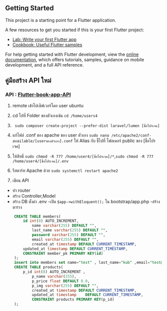## Getting Started

This project is a starting point for a Flutter application.

A few resources to get you started if this is your first Flutter project:

- [Lab: Write your first Flutter app](https://docs.flutter.dev/get-started/codelab)
- [Cookbook: Useful Flutter samples](https://docs.flutter.dev/cookbook)

For help getting started with Flutter development, view the
[online documentation](https://docs.flutter.dev/), which offers tutorials,
samples, guidance on mobile development, and a full API reference.
## คู่มือสร้าง API ใหม่

### API : [Flutter-book-app-API](https://github.com/dragon111333/Flutter-book-app-api)


1. remote เข้าไปเซิฟเวอร์โดย user ubuntu

2. cd ไปที่ Folder ของตัวเองเช่น `cd /home/users4`

3. ` sudo composer create-project --prefer-dist laravel/lumen [ชื่อโปรเจค]`
4. แก้ไฟล์ .conf ของ apache ของ user ตัวเอง `sudo nano /etc/apache2/conf-available/[userของตัวเอง].conf` ให้ Alias กับ <Directory> ชี้ไปที่ โฟลเดอร์ public ของ [ชื่อโปรเจค]

5. ให้สิทธิ์  `sudo chmod -R 777 /home/user4/[ชื่อโปรเจค]/*`,`sudo chmod -R 777 /home/user4/[ชื่อโปรเจค]/.env`

6. รีสตาร์ท Apache ด้วย `sudo systemctl restart apache2`

7. เขียน API 
  - ทำ router
  - สร้าง Controller,Model
  - สร้าง DB ตั้งค่า .env 
    -เปิด `$app->withEloquent();` ใน bootstrap/app.php
  -สร้างตาราง
```sql
	CREATE TABLE members(
		id int(8) AUTO_INCREMENT,
    		name varchar(255) DEFAULT "",
    		last_name varchar(255) DEFAULT "",
    		password varchar(255) DEFAULT "",
    		email varchar(255) DEFAULT "",
    		created_at timestamp DEFAULT CURRENT_TIMESTAMP,
		updated_at timestamp DEFAULT CURRENT_TIMESTAMP,
		CONSTRAINT member_pk PRIMARY KEY(id)
	);
	insert into members set name="test" , last_name="kub" ,email="test@gmail.com",password="555";
	CREATE TABLE products(
		p_id int(8) AUTO_INCREMENT ,
	     	p_name varchar(255),
	     	p_price float DEFAULT 0.0,
	    	p_img varchar(255) DEFAULT "",
	    	created_at timestamp DEFAULT CURRENT_TIMESTAMP,
	    	updated_at timestamp	DEFAULT CURRENT_TIMESTAMP,
	    	CONSTRAINT products PRIMARY KEY(p_id)
	);
```

